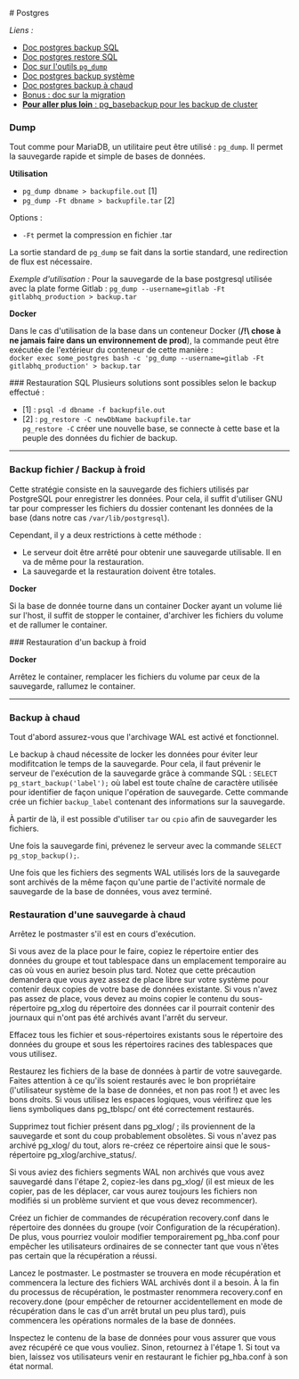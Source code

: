 # Postgres

_Liens :_
* [Doc postgres backup SQL](http://docs.postgresql.fr/8.1/backup.html)
* [Doc postgres restore SQL](http://docs.postgresql.fr/8.1/app-pgrestore.html)
* [Doc sur l'outils `pg_dump`](http://docs.postgresql.fr/8.1/app-pgdump.html)
* [Doc postgres backup système](http://docs.postgresql.fr/8.1/backup-file.html)
* [Doc postgres backup à chaud](http://docs.postgresql.fr/8.1/backup-online.html)
* [Bonus : doc sur la migration](http://docs.postgresql.fr/8.1/migration.html)
* [**Pour aller plus loin** : pg_basebackup pour les backup de cluster](https://www.postgresql.org/docs/9.4/static/app-pgbasebackup.html)


### Dump
Tout comme pour MariaDB, un utilitaire peut être utilisé : `pg_dump`. Il permet la sauvegarde rapide et simple de bases de données.

**Utilisation**

* `pg_dump dbname > backupfile.out` [1]
* `pg_dump -Ft dbname > backupfile.tar` [2]

Options :
* `-Ft` permet la compression en fichier .tar

La sortie standard de `pg_dump` se fait dans la sortie standard, une redirection de flux est nécessaire.

_Exemple d'utilisation :_
Pour la sauvegarde de la base postgresql utilisée avec la plate forme Gitlab :
`pg_dump --username=gitlab -Ft gitlabhq_production > backup.tar`

**Docker**

Dans le cas d'utilisation de la base dans un conteneur Docker (**/!\ chose à ne jamais faire dans un environnement de prod**), la commande peut être exécutée de l'extérieur du conteneur de cette manière :  
`docker exec some_postgres bash -c 'pg_dump --username=gitlab -Ft gitlabhq_production' > backup.tar`

### Restauration SQL
Plusieurs solutions sont possibles selon le backup effectué :

* [1] : `psql -d dbname -f backupfile.out`
* [2] : `pg_restore -C newDbName backupfile.tar`  
`pg_restore -C` créer une nouvelle base, se connecte à cette base et la peuple des données du fichier de backup.

---

### Backup fichier / Backup à froid

Cette stratégie consiste en la sauvegarde des fichiers utilisés par PostgreSQL pour enregistrer les données. Pour cela, il suffit d'utiliser GNU tar pour compresser les fichiers du dossier contenant les données de la base (dans notre cas `/var/lib/postgresql`).

Cependant, il y a deux restrictions à cette méthode :
* Le serveur doit être arrêté pour obtenir une sauvegarde utilisable. Il en va de même pour la restauration.
* La sauvegarde et la restauration doivent être totales.

**Docker**

Si la base de donnée tourne dans un container Docker ayant un volume lié sur l'host, il suffit de stopper le container, d'archiver les fichiers du volume et de rallumer le container.

### Restauration d'un backup à froid

**Docker**

Arrêtez le container, remplacer les fichiers du volume par ceux de la sauvegarde, rallumez le container.

---

### Backup à chaud

Tout d'abord assurez-vous que l'archivage WAL est activé et fonctionnel.

Le backup à chaud nécessite de locker les données pour éviter leur modifitcation le temps de la sauvegarde. Pour cela, il faut prévenir le serveur de l'exécution de la sauvegarde grâce à commande SQL : `SELECT pg_start_backup('label');` où label est toute chaîne de caractère utilisée pour identifier de façon unique l'opération de sauvegarde. Cette commande crée un fichier `backup_label` contenant des informations sur la sauvegarde.

À partir de là, il est possible d'utiliser `tar` ou `cpio` afin de sauvegarder les fichiers.

Une fois la sauvegarde fini, prévenez le serveur avec la commande `SELECT pg_stop_backup();`.

Une fois que les fichiers des segments WAL utilisés lors de la sauvegarde sont archivés de la même façon qu'une partie de l'activité normale de sauvegarde de la base de données, vous avez terminé.

### Restauration d'une sauvegarde à chaud

Arrêtez le postmaster s'il est en cours d'exécution.

Si vous avez de la place pour le faire, copiez le répertoire entier des données du groupe et tout tablespace dans un emplacement temporaire au cas où vous en auriez besoin plus tard. Notez que cette précaution demandera que vous ayez assez de place libre sur votre système pour contenir deux copies de votre base de données existante. Si vous n'avez pas assez de place, vous devez au moins copier le contenu du sous-répertoire pg_xlog du répertoire des données car il pourrait contenir des journaux qui n'ont pas été archivés avant l'arrêt du serveur.

Effacez tous les fichier et sous-répertoires existants sous le répertoire des données du groupe et sous les répertoires racines des tablespaces que vous utilisez.

Restaurez les fichiers de la base de données à partir de votre sauvegarde. Faites attention à ce qu'ils soient restaurés avec le bon propriétaire (l'utilisateur système de la base de données, et non pas root !) et avec les bons droits. Si vous utilisez les espaces logiques, vous vérifirez que les liens symboliques dans pg_tblspc/ ont été correctement restaurés.

Supprimez tout fichier présent dans pg_xlog/ ; ils proviennent de la sauvegarde et sont du coup probablement obsolètes. Si vous n'avez pas archivé pg_xlog/ du tout, alors re-créez ce répertoire ainsi que le sous-répertoire pg_xlog/archive_status/.

Si vous aviez des fichiers segments WAL non archivés que vous avez sauvegardé dans l'étape 2, copiez-les dans pg_xlog/ (il est mieux de les copier, pas de les déplacer, car vous aurez toujours les fichiers non modifiés si un problème survient et que vous devez recommencer).

Créez un fichier de commandes de récupération recovery.conf dans le répertoire des données du groupe (voir Configuration de la récupération). De plus, vous pourriez vouloir modifier temporairement pg_hba.conf pour empêcher les utilisateurs ordinaires de se connecter tant que vous n'êtes pas certain que la récupération a réussi.

Lancez le postmaster. Le postmaster se trouvera en mode récupération et commencera la lecture des fichiers WAL archivés dont il a besoin. À la fin du processus de récupération, le postmaster renommera recovery.conf en recovery.done (pour empêcher de retourner accidentellement en mode de récupération dans le cas d'un arrêt brutal un peu plus tard), puis commencera les opérations normales de la base de données.

Inspectez le contenu de la base de données pour vous assurer que vous avez récupéré ce que vous vouliez. Sinon, retournez à l'étape 1. Si tout va bien, laissez vos utilisateurs venir en restaurant le fichier pg_hba.conf à son état normal.
